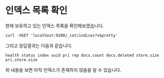 # 인덱스 목록 확인
현재 보유하고 있는 인덱스 목록을 확인해보겠습니다.
```
curl -XGET 'localhost:9200/_cat/indices?v&pretty'
```
그리고 응답결과는 다음과 같습니다.
```
health status index uuid pri rep docs.count docs.deleted store.size pri.store.size
```
위 내용을 보면 아직 인덱스가 존재하지 않음을 알 수 있습니다.